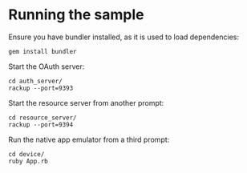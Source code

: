 # Running the sample

Ensure you have bundler installed, as it is used to load dependencies:

    gem install bundler

Start the OAuth server:

    cd auth_server/
    rackup --port=9393

Start the resource server from another prompt:

    cd resource_server/
    rackup --port=9394

Run the native app emulator from a third prompt:

    cd device/
    ruby App.rb